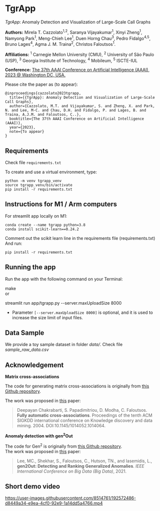 
# TgrApp

*TgrApp*: Anomaly Detection and Visualization of Large-Scale Call Graphs  

**Authors:** Mirela T. Cazzolato<sup>1,2</sup>, Saranya Vijayakumar<sup>1</sup>, Xinyi Zheng<sup>1</sup>, Namyong Park<sup>1</sup>, Meng-Chieh Lee<sup>1</sup>, Duen Horng Chau<sup>3</sup>, Pedro Fidalgo<sup>4,5</sup>, Bruno Lages<sup>4</sup>, Agma J. M. Traina<sup>2</sup>, Christos Faloutsos<sup>1</sup>.  

**Affiliations:**  <sup>1</sup> Carnegie Mellon University (CMU), <sup>2</sup> University of São Paulo (USP), <sup>3</sup> Georgia Institute of Technology, <sup>4</sup> Mobileum, <sup>5</sup> ISCTE-IUL  
    
**Conference:** [The 37th AAAI Conference on Artificial Intelligence (AAAI), 2023 @ Washington DC, USA.](https://aaai.org/Conferences/AAAI-23/demonstration-program/)  

Please cite the paper as (to appear):  

```
@inproceedings{cazzolato2023tgrapp,
  title={{TgrApp}: Anomaly Detection and Visualization of Large-Scale Call Graphs},
  author={Cazzolato, M.T. and Vijayakumar, S. and Zheng, X. and Park, N. and Lee, M-C. and Chau, D.H. and Fidalgo, P. and Lages, B. and Traina, A.J.M. and Faloutsos, C..},
  booktitle={The 37th AAAI Conference on Artificial Intelligence (AAAI)},
  year={2023},
  note={To appear}
}
```

## Requirements

Check file `requirements.txt`  

To create and use a virtual environment, type:  

    python -m venv tgrapp_venv  
    source tgrapp_venv/bin/activate  
    pip install -r requirements.txt  

## Instructions for M1 / Arm computers

For streamlit app locally on M1:  

    conda create --name tgrapp python=3.8  
    conda install scikit-learn==0.24.2  

Comment out the scikit learn line in the requirements file (requirements.txt)  
And run:  

    pip install -r requirements.txt  

## Running the app

Run the app with the following command on your Terminal:  

make  
or  

streamlit run app/tgrapp.py --server.maxUploadSize 8000  

- Parameter `[--server.maxUploadSize 8000]` is optional, and it is used to increase the size limit of input files.  

## Data Sample

We provide a toy sample dataset in folder *data/*. Check file *sample_raw_data.csv*  

## Acknowledgement

**Matrix cross-associations**

The code for generating matrix cross-associations is originally from [this Github repository]([https://github.com/clifflyon/fully-automatic-cross-associations](https://github.com/clifflyon/fully-automatic-cross-associations)).  

The work was proposed in [this]([https://www.cs.cmu.edu/~christos/PUBLICATIONS/kdd04-cross-assoc.pdf](https://www.cs.cmu.edu/~christos/PUBLICATIONS/kdd04-cross-assoc.pdf)) paper:  

> Deepayan Chakrabarti, S. Papadimitriou, D. Modha, C. Faloutsos.  
>  **Fully automatic cross-associations**. Proceedings of the tenth ACM SIGKDD international conference on Knowledge discovery and data  
> mining. 2004. DOI:10.1145/1014052.1014064.  

**Anomaly detection with gen<sup>2</sup>Out**  

The code for Gen<sup>2</sup> is originally from [this Github repository]([https://github.com/mengchillee/gen2Out](https://github.com/mengchillee/gen2Out)).  
The work was proposed in [this]([https://arxiv.org/pdf/2109.02704.pdf](https://arxiv.org/pdf/2109.02704.pdf)) paper:  

> Lee, MC., Shekhar, S., Faloutsos, C., Hutson, TN., and Iasemidis, L., **gen2Out: Detecting and Ranking Generalized Anomalies**. _IEEE International Conference on Big Data (Big Data)_, 2021.  

## Short demo video

https://user-images.githubusercontent.com/8514761/192572486-d8449a34-e9ea-4cf0-92e9-1a14dd5a4766.mp4


